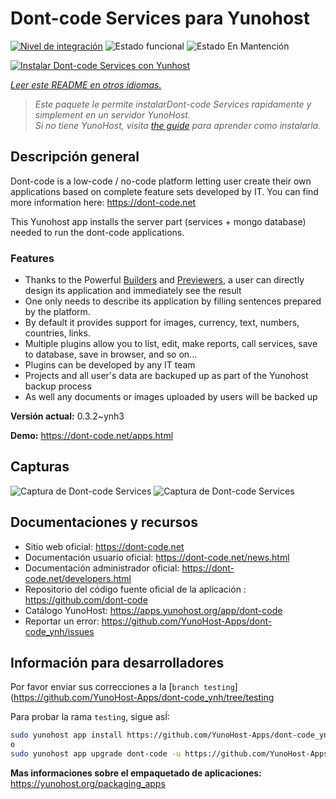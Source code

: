 <!--
Este archivo README esta generado automaticamente<https://github.com/YunoHost/apps/tree/master/tools/readme_generator>
No se debe editar a mano.
-->

# Dont-code Services para Yunohost

[![Nivel de integración](https://dash.yunohost.org/integration/dont-code.svg)](https://dash.yunohost.org/appci/app/dont-code) ![Estado funcional](https://ci-apps.yunohost.org/ci/badges/dont-code.status.svg) ![Estado En Mantención](https://ci-apps.yunohost.org/ci/badges/dont-code.maintain.svg)

[![Instalar Dont-code Services con Yunhost](https://install-app.yunohost.org/install-with-yunohost.svg)](https://install-app.yunohost.org/?app=dont-code)

*[Leer este README en otros idiomas.](./ALL_README.md)*

> *Este paquete le permite instalarDont-code Services rapidamente y simplement en un servidor YunoHost.*  
> *Si no tiene YunoHost, visita [the guide](https://yunohost.org/install) para aprender como instalarla.*

## Descripción general

Dont-code is a low-code / no-code platform letting user create their own applications based on complete feature sets developed by IT.
You can find more information here: https://dont-code.net

This Yunohost app installs the server part (services + mongo database) needed to run the dont-code applications.

### Features

- Thanks to the Powerful [Builders](https://dont-code.net/ide-ui) and [Previewers](https://dont-code.net/ide-ui), a user can directly design its application and immediately see the result
- One only needs to describe its application by filling sentences prepared by the platform.
- By default it provides support for images, currency, text, numbers, countries, links.
- Multiple plugins allow you to list, edit, make reports, call services, save to database, save in browser, and so on...
- Plugins can be developed by any IT team
- Projects and all user's data are backuped up as part of the Yunohost backup process
- As well any documents or images uploaded by users will be backed up


**Versión actual:** 0.3.2~ynh3

**Demo:** <https://dont-code.net/apps.html>

## Capturas

![Captura de Dont-code Services](./doc/screenshots/previewer.gif)
![Captura de Dont-code Services](./doc/screenshots/ide.gif)

## Documentaciones y recursos

- Sitio web oficial: <https://dont-code.net>
- Documentación usuario oficial: <https://dont-code.net/news.html>
- Documentación administrador oficial: <https://dont-code.net/developers.html>
- Repositorio del código fuente oficial de la aplicación : <https://github.com/dont-code>
- Catálogo YunoHost: <https://apps.yunohost.org/app/dont-code>
- Reportar un error: <https://github.com/YunoHost-Apps/dont-code_ynh/issues>

## Información para desarrolladores

Por favor enviar sus correcciones a la [`branch testing`](https://github.com/YunoHost-Apps/dont-code_ynh/tree/testing

Para probar la rama `testing`, sigue asÍ:

```bash
sudo yunohost app install https://github.com/YunoHost-Apps/dont-code_ynh/tree/testing --debug
o
sudo yunohost app upgrade dont-code -u https://github.com/YunoHost-Apps/dont-code_ynh/tree/testing --debug
```

**Mas informaciones sobre el empaquetado de aplicaciones:** <https://yunohost.org/packaging_apps>
